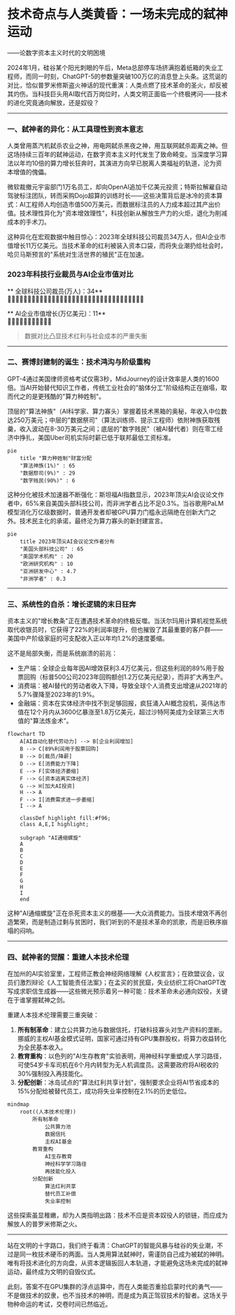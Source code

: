 # 技术奇点与人类黄昏：一场未完成的弑神运动
——论数字资本主义时代的文明困境  

2024年1月，硅谷某个阳光刺眼的午后，Meta总部停车场挤满抱着纸箱的失业工程师，而同一时刻，ChatGPT-5的参数量突破100万亿的消息登上头条。这荒诞的对比，恰似普罗米修斯盗火神话的现代重演：人类点燃了技术革命的圣火，却反被其灼伤。当科技巨头用AI取代百万岗位时，人类文明正面临一个终极拷问——技术的进化究竟通向解放，还是奴役？

---

### 一、弑神者的异化：从工具理性到资本意志  
人类曾用蒸汽机弑杀农业之神，用电网弑杀黑夜之神，用互联网弑杀距离之神。但这场持续三百年的弑神运动，在数字资本主义时代发生了致命畸变。当深度学习算法以年均10倍的算力增长狂奔时，其演进方向早已脱离人类福祉的轨道，沦为资本增值的傀儡。  

微软裁撤元宇宙部门1万名员工，却向OpenAI追加千亿美元投资；特斯拉解雇自动驾驶标注团队，转而采购Dojo超算的训练时长——这些决策背后是冰冷的资本算式：AI工程师人均创造市值500万美元，而数据标注员的人力成本超过其产出价值。技术理性异化为"资本增效理性"，科技创新从解放生产力的火炬，退化为削减成本的手术刀。  

这种异化在宏观数据中触目惊心：2023年全球科技公司裁员34万人，但AI企业市值增长11万亿美元。当技术革命的红利被装入资本口袋，而将失业潮扔给社会时，哈贝马斯预言的"系统对生活世界的殖民"正在加速。

### 2023年科技行业裁员与AI企业市值对比

** 全球科技公司裁员(万人)：34**  
🔴🔴🔴🔴🔴🔴🔴🔴🔴🔴🔴🔴🔴🔴🔴🔴🔴🔴🔴🔴🔴🔴🔴🔴🔴🔴🔴🔴🔴🔴🔴🔴🔴🔴

** AI企业市值增长(万亿美元)：11**  
🔵🔵🔵🔵🔵🔵🔵🔵🔵🔵🔵

> 数据对比凸显技术红利与社会成本的严重失衡

---

### 二、赛博封建制的诞生：技术鸿沟与阶级重构  
GPT-4通过美国律师资格考试仅需3秒，MidJourney的设计效率是人类的1600倍。当AI开始替代知识工作者，传统工业社会的"脑体分工"阶级结构正在崩塌，取而代之的是更残酷的"算力种姓制"。  

顶层的"算法神族"（AI科学家、算力寡头）掌握着技术黑箱的奥秘，年收入中位数达250万美元；中层的"数据祭司"（算法训练师、提示工程师）依附神族获取残羹，收入波动在8-30万美元之间；底层的"数字贱民"（被AI替代者）则在零工经济中挣扎，美国Uber司机实际时薪已低于联邦最低工资标准。  

```mermaid
pie
    title "算力种姓制"财富分配
    "算法神族(1%)" : 65
    "数据祭司(9%)" : 29
    "数字贱民(90%)" : 6
```

这种分化被技术加速器不断强化：斯坦福AI指数显示，2023年顶尖AI会议论文作者中，65%来自美国头部科技公司，而非洲学者占比不足0.3%。当谷歌用PaLM模型消化万亿级数据时，普通开发者却被GPU算力门槛永远隔绝在创新大门之外。技术民主化的承诺，最终沦为算力寡头的新封建宣言。

```mermaid
pie
    title 2023年顶尖AI会议论文作者分布
    "美国头部科技公司" : 65
    "美国学术机构" : 20
    "欧洲研究机构" : 10
    "亚洲研发中心" : 4.7
    "非洲学者" : 0.3
```

---

### 三、系统性的自杀：增长逻辑的末日狂奔  
资本主义的"增长教条"正在遭遇技术革命的终极反噬。当沃尔玛用计算机视觉系统取代收银员时，它获得了22%的利润率提升，但也摧毁了其最重要的客户群——美国中产阶级家庭的可支配收入正以年均1.2%的速度萎缩。  

这不是局部失衡，而是系统崩溃的前兆：  
- 生产端：全球企业每年因AI增效获利3.4万亿美元，但这些利润的89%用于股票回购（标普500公司2023年回购额创1.2万亿美元纪录），而非扩大再生产。  
- 消费端：被AI替代的劳动者收入下降，导致全球个人消费支出增速从2021年的5.7%骤降至2023年的1.9%。  
- 金融端：资本在实体经济中找不到足够回报，疯狂涌入AI概念投机，英伟达市值在12个月内从3600亿暴涨至1.8万亿美元，超过沙特阿美成为全球第三大市值的"算法炼金术"。  

```mermaid
flowchart TD
    A[AI自动化替代劳动力] --> B[企业利润增加]
    B --> C[89%利润用于股票回购]
    B --> D[裁员/降薪]
    D --> E[消费能力下降]
    E --> F[实体经济萎缩]
    F --> G[资本逃离实体经济]
    G --> H[加大AI投资]
    H --> A
    F --> I[消费需求进一步萎缩]
    I --> A
    
    classDef highlight fill:#f96;
    class A,E,I highlight;
    
    subgraph "AI通缩螺旋"
    A
    B
    C
    D
    E
    F
    G
    H
    I
    end
```

这种"AI通缩螺旋"正在杀死资本主义的根基——大众消费能力。当技术增效不再创造繁荣，而是制造过剩与贫困时，我们听到的不是技术革命的凯歌，而是旧秩序崩塌的闷响。

---

### 四、弑神者的觉醒：重建人本技术伦理  
在加州的AI实验室里，工程师正教会神经网络理解《人权宣言》；在欧盟议会，议员们激烈辩论《人工智能责任法案》；在孟买的贫民窟，失业纺织工将ChatGPT改写成求职信生成器——这些微光预示着另一种可能：技术革命未必通向奴役，关键在于谁掌握弑神之剑。  

重建人本技术伦理需要三重突破：  
1. **所有制革命**：建立公共算力池与数据信托，打破科技寡头对生产资料的垄断。挪威的主权AI基金模式证明，国家可通过持有GPU集群股权，将算力收益转化为全民基本收入。  
2. **教育重构**：以色列的"AI生存教育"实验表明，用神经科学重塑成人学习路径，可使54岁卡车司机在6个月内转型为无人机调度员。这需要政府将AI税收的30%强制投入再技能化。  
3. **分配创新**：冰岛试点的"算法红利共享计划"，强制要求企业将AI节省成本的15%分配给被替代员工，成功将失业率控制在2.1%的历史低位。  

```mermaid
mindmap
    root((人本技术伦理))
        所有制革命
            公共算力池
            数据信托
            主权AI基金
        教育重构
            AI生存教育
            神经科学学习路径
            再技能化投入
        分配创新
            算法红利共享
            替代员工补偿
            失业率控制
```

这些探索虽显稚嫩，却为人类指明出路：技术不应是资本奴役人的锁链，而应成为解放人的普罗米修斯之火。

---

站在文明的十字路口，我们终于看清：ChatGPT的智能风暴与硅谷的失业潮，不过是同一枚技术硬币的两面。当人类用算法弑神时，需谨防自己成为被弑的神明。唯有将技术进化的方向盘，从资本逻辑扳回人本轨道，才能避免这场未完成的弑神运动，最终成为文明的自毁仪式。  

此刻，答案不在GPU集群的浮点运算中，而在人类能否重拾启蒙时代的勇气——不是做技术的奴隶，也不当技术的神明，而是成为真正驾驭技术的智者。这场关乎物种命运的考试，交卷时间已然临近。 